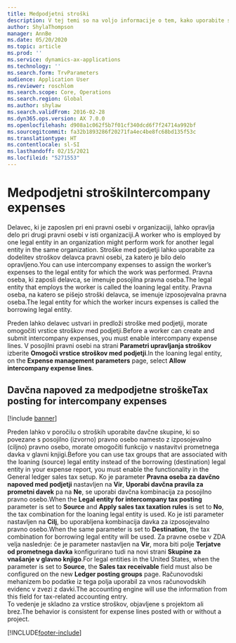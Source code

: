 ```yaml
---
title: Medpodjetni stroški
description: V tej temi so na voljo informacije o tem, kako uporabite stroške med podjetji za dodelitev stroškov delavca pravni osebi, za katero je bilo delo opravljeno.
author: ShylaThompson
manager: AnnBe
ms.date: 05/20/2020
ms.topic: article
ms.prod: ''
ms.service: dynamics-ax-applications
ms.technology: ''
ms.search.form: TrvParameters
audience: Application User
ms.reviewer: roschlom
ms.search.scope: Core, Operations
ms.search.region: Global
ms.author: shylaw
ms.search.validFrom: 2016-02-28
ms.dyn365.ops.version: AX 7.0.0
ms.openlocfilehash: d908a1c062f5b7f01cf340dcd6f7f24714a992bf
ms.sourcegitcommit: fa32b1893286f20271fa4ec4be8fc68bd135f53c
ms.translationtype: HT
ms.contentlocale: sl-SI
ms.lasthandoff: 02/15/2021
ms.locfileid: "5271553"
---
```

# <a name="intercompany-expenses"></a><span data-ttu-id="99ad6-103">Medpodjetni stroški</span><span class="sxs-lookup"><span data-stu-id="99ad6-103">Intercompany expenses</span></span>

<span data-ttu-id="99ad6-104">Delavec, ki je zaposlen pri eni pravni osebi v organizaciji, lahko opravlja delo pri drugi pravni osebi v isti organizaciji.</span><span class="sxs-lookup"><span data-stu-id="99ad6-104">A worker who is employed by one legal entity in an organization might perform work for another legal entity in the same organization.</span></span> <span data-ttu-id="99ad6-105">Stroške med podjetji lahko uporabite za dodelitev stroškov delavca pravni osebi, za katero je bilo delo opravljeno.</span><span class="sxs-lookup"><span data-stu-id="99ad6-105">You can use intercompany expenses to assign the worker’s expenses to the legal entity for which the  work was performed.</span></span> <span data-ttu-id="99ad6-106">Pravna oseba, ki zaposli delavca, se imenuje posojilna pravna oseba.</span><span class="sxs-lookup"><span data-stu-id="99ad6-106">The legal entity that employs the worker is called the loaning legal entity.</span></span> <span data-ttu-id="99ad6-107">Pravna oseba, na katero se pišejo stroški delavca, se imenuje izposojevalna pravna oseba.</span><span class="sxs-lookup"><span data-stu-id="99ad6-107">The legal entity for which the worker incurs expenses is called the borrowing legal entity.</span></span> 

<span data-ttu-id="99ad6-108">Preden lahko delavec ustvari in predloži stroške med podjetji, morate omogočiti vrstice stroškov med podjetji.</span><span class="sxs-lookup"><span data-stu-id="99ad6-108">Before a worker can create and submit intercompany expenses, you must enable intercompany expense lines.</span></span> <span data-ttu-id="99ad6-109">V posojilni pravni osebi na strani **Parametri upravljanja stroškov** izberite **Omogoči vrstice stroškov med podjetji**.</span><span class="sxs-lookup"><span data-stu-id="99ad6-109">In the loaning legal entity, on the **Expense management parameters** page, select **Allow intercompany expense lines**.</span></span> 

## <a name="tax-posting-for-intercompany-expenses"></a><span data-ttu-id="99ad6-110">Davčna napoved za medpodjetne stroške</span><span class="sxs-lookup"><span data-stu-id="99ad6-110">Tax posting for intercompany expenses</span></span>

[!include [banner](../includes/banner.md)]

<span data-ttu-id="99ad6-111">Preden lahko v poročilu o stroških uporabite davčne skupine, ki so povezane s posojilno (izvorno) pravno osebo namesto z izposojevalno (ciljno) pravno osebo, morate omogočiti funkcijo v nastavitvi prometnega davka v glavni knjigi.</span><span class="sxs-lookup"><span data-stu-id="99ad6-111">Before you can use tax groups that are associated with the loaning (source) legal entity instead of the borrowing (destination) legal entity in your expense report, you must enable the functionality in the General ledger sales tax setup.</span></span> <span data-ttu-id="99ad6-112">Ko je parameter **Pravna oseba za davčno napoved med podjetji** nastavljen na **Vir**, **Uporabi davčna pravila za prometni davek** pa na **Ne**, se uporabi davčna kombinacija za posojilno pravno osebo.</span><span class="sxs-lookup"><span data-stu-id="99ad6-112">When the **Legal entity for intercompany tax posting** parameter is set to **Source** and **Apply sales tax taxation rules** is set to **No**, the tax combination for the loaning legal entity is used.</span></span> <span data-ttu-id="99ad6-113">Ko je isti parameter nastavljen na **Cilj**, bo uporabljena kombinacija davka za izposojevalno pravno osebo.</span><span class="sxs-lookup"><span data-stu-id="99ad6-113">When the same parameter is set to **Destination**, the tax combination for borrowing legal entity will be used.</span></span> <span data-ttu-id="99ad6-114">Za pravne osebe v ZDA velja naslednje: če je parameter nastavljen na **Vir**, mora biti polje **Terjatve od prometnega davka** konfigurirano tudi na novi strani **Skupine za vnašanje v glavno knjigo**.</span><span class="sxs-lookup"><span data-stu-id="99ad6-114">For legal entities in the United States, when the parameter is set to **Source**, the **Sales tax receivable** field must also be configured on the new **Ledger posting groups** page.</span></span> <span data-ttu-id="99ad6-115">Računovodski mehanizem bo podatke iz tega polja uporabil za vnos računovodskih evidenc v zvezi z davki.</span><span class="sxs-lookup"><span data-stu-id="99ad6-115">The accounting engine will use the information from this field for tax-related accounting entry.</span></span>   
<span data-ttu-id="99ad6-116">To vedenje je skladno za vrstice stroškov, objavljene s projektom ali brez.</span><span class="sxs-lookup"><span data-stu-id="99ad6-116">The behavior is consistent for expense lines posted with or without a project.</span></span>  


[!INCLUDE[footer-include](../includes/footer-banner.md)]